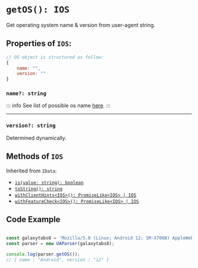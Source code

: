 # `getOS(): IOS`

Get operating system name & version from user-agent string.

## Properties of `IOS`:

```js
// OS object is structured as follow:
{ 
    name: "", 
    version: ""
}
```

### `name?: string`

::: info
See list of possible os name [here](/info/os/name).
:::

---
### `version?: string` 

Determined dynamically.

## Methods of `IOS`

Inherited from `IData`:

- [`is(value: string): boolean`](/api/main/idata/is)
- [`toString(): string`](/api/main/idata/to-string)
- [`withClientHints<IOS>(): PromiseLike<IOS> | IOS`](/api/main/idata/with-client-hints)
- [`withFeatureCheck<IOS>(): PromiseLike<IOS> | IOS`](/api/main/idata/with-feature-check)

## Code Example

```js

const galaxytabs8 = 'Mozilla/5.0 (Linux; Android 12; SM-X706B) AppleWebKit/537.36 (KHTML, like Gecko) Chrome/103.0.5060.53 Safari/537.36'
const parser = new UAParser(galaxytabs8);

console.log(parser.getOS());
// { name : "Android", version : "12" }
```
